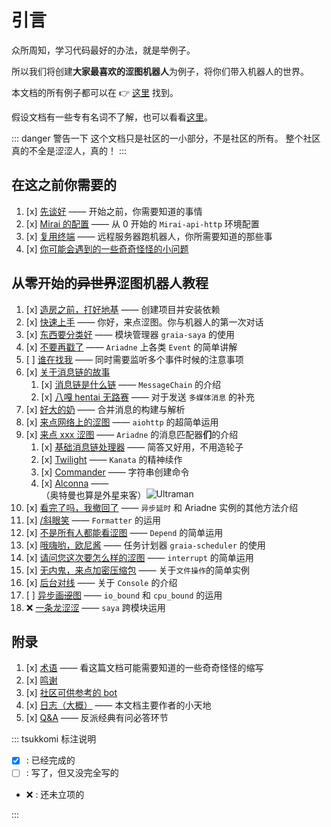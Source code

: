 # 引言

众所周知，学习代码最好的办法，就是举例子。

所以我们将创建**大家最喜欢的涩图机器人**为例子，将你们带入机器人的世界。

本文档的所有例子都可以在 :point_right: [这里](https://github.com/GraiaCommunity/EroEroBot) 找到。

假设文档有一些专有名词不了解，也可以看看[这里](/appendix/terms)。

::: danger 警告一下
这个文档只是社区的一小部分，不是社区的所有。
整个社区真的不全是涩涩人，真的！
:::

## 在这之前你需要的

1. [x] [先谈好](./QA) —— 开始之前，你需要知道的事情
2. [x] [Mirai 的配置](./install_mirai) —— 从 0 开始的 `Mirai-api-http` 环境配置
3. [x] [复用终端](./terminal_multiplexer) —— 远程服务器跑机器人，你所需要知道的那些事
4. [x] [你可能会遇到的一些奇奇怪怪的小问题](./troubleshooting)

## 从零开始的~~异世界~~涩图机器人教程

1. [x] [造房之前，打好地基](../guide/create_env) —— 创建项目并安装依赖
2. [x] [快速上手](../guide/hello_ero) —— 你好，来点涩图。你与机器人的第一次对话
3. [x] [东西要分类好](../guide/saya) —— 模块管理器 `graia-saya` 的使用
4. [x] [不要再戳了](../guide/other_event) —— `Ariadne` 上各类 `Event` 的简单讲解
5. [ ] [谁在找我](../guide/multi_events) —— 同时需要监听多个事件时候的注意事项
6. [x] [关于消息链的故事](../guide/message_chain)
   1. [x] [消息链是什么链](../guide/message_chain) —— `MessageChain` 的介绍
   2. [x] [八嘎 hentai 无路赛](../guide/multimedia_message) —— 对于发送 `多媒体消息` 的补充
7. [x] [好大的奶](../guide/forward_message) —— 合并消息的构建与解析
8. [x] [来点网络上的涩图](../guide/image_from_internet) —— `aiohttp` 的超简单运用
9. [x] [来点 xxx 涩图](../guide/message_parser/) —— `Ariadne` 的消息匹配器**们**的介绍
   1. [x] [基础消息链处理器](../guide/message_parser/base_parser) —— 简答又好用，不用造轮子
   2. [x] [Twilight](../guide/message_parser/twilight) —— `Kanata` 的精神续作
   3. [x] [Commander](../guide/message_parser/commander) —— 字符串创建命令
   4. [x] [Alconna](../guide/message_parser/alconna) —— <MoreInfo words="外  星  来  客"><div style="background: var(--vp-c-bg);border:3px solid var(--vp-c-brand)">（奥特曼也算是外星来客）<img src="/images/alien.webp" alt="Ultraman" style="vertical-align:top"/></div></MoreInfo>
10. [x] [看完了吗，我撤回了](../guide/recall_message) —— `异步延时` 和 Ariadne 实例的其他方法介绍
11. [x] [/斜眼笑](../guide/formatter) —— `Formatter` 的运用
12. [x] [不是所有人都能看涩图](../guide/depend) —— `Depend` 的简单运用
13. [x] [哦嗨哟，欧尼酱](../guide/scheduler) —— 任务计划器 `graia-scheduler` 的使用
14. [x] [请问您这次要怎么样的涩图](../guide/interrupt_control) —— `interrupt` 的简单运用
15. [x] [无内鬼，来点加密压缩包](../guide/file_operation) —— 关于`文件操作`的简单实例
16. [x] [后台对线](../guide/console) —— 关于 `Console` 的介绍
17. [ ] [异步画~~涩~~图](../guide/async_exec) —— `io_bound` 和 `cpu_bound` 的运用
18. :x: [一条龙涩涩](#从零开始的异世界涩图机器人教程) —— `saya` 跨模块运用

## 附录

1. [x] [术语](../appendix/terms) —— 看这篇文档可能需要知道的一些奇奇怪怪的缩写
2. [x] [鸣谢](../appendix/credit)
3. [x] [社区可供参考的 bot](../appendix/awesome_bot)
4. [x] [日志（大概）](../appendix/inside_story) —— 本文档主要作者的小天地
5. [x] [Q&A](../appendix/QA) —— 反派经典有问必答环节

::: tsukkomi 标注说明

- [x] : 已经完成的
- [ ] : 写了，但又没完全写的
- :x: : 还未立项的

:::
